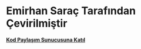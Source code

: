 # Emirhan Saraç Tarafından Çevirilmiştir
**[Kod Paylaşım Sunucusuna Katıl](https://discord.gg/NPGdsSv)**


